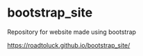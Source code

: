 # bootstrap_site
Repository for website made using bootstrap

https://roadtoluck.github.io/bootstrap_site/
